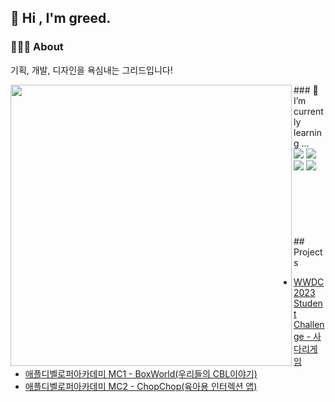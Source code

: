 <div align="left">

## 👋 Hi , I'm greed.
### 👨🏻‍💻  About
기획, 개발, 디자인을 욕심내는 그리드입니다!   
</div>

<img align = "left" src = "https://github-readme-stats.vercel.app/api?username=greeddk&show_icons=true&theme=buefy" width = 450/>

<div align=left> 
 ### 🌱 I’m currently learning ...   
 <br>
<img src="https://img.shields.io/badge/swift-F05138?style=for-the-badge&logo=swift&logoColor=white">
<img src="https://img.shields.io/badge/java-007396?style=for-the-badge&logo=java&logoColor=white">     

<img src="https://img.shields.io/badge/github-181717?style=for-the-badge&logo=github&logoColor=white">
<img src="https://img.shields.io/badge/git-F05032?style=for-the-badge&logo=git&logoColor=white">    
</br> 
 
</div>
<br>
</br>

<br>
</br>
<br>
</br>
<div align=left>
##  Projects     

 - <a href="https://github.com/Greeddk/WWDC2023">WWDC2023 Student Challenge - 사다리게임</a>
 - <a href="https://github.com/Greeddk/BoxWorld.git">애플디벨로퍼아카데미 MC1 - BoxWorld(우리들의 CBL이야기)</a>
 - <a href="https://github.com/MC2-Team7">애플디벨로퍼아카데미 MC2 - ChopChop(육아용 인터렉션 앱)</a>
 </div>
  
